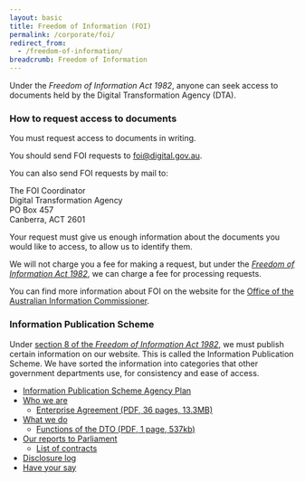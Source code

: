 ```yaml
---
layout: basic
title: Freedom of Information (FOI)
permalink: /corporate/foi/
redirect_from:
  - /freedom-of-information/
breadcrumb: Freedom of Information
---
```

<div class="lede">Under the <em>Freedom of Information Act 1982</em>, anyone can seek access to documents held by the Digital Transformation Agency (DTA).</div>

### How to request access to documents

You must request access to documents in writing.

You should send FOI requests to [foi@digital.gov.au](mailto:foi@digital.gov.au).

You can also send FOI requests by mail to:

The FOI Coordinator<br/>
Digital Transformation Agency<br/>
PO Box 457<br/>
Canberra, ACT 2601<br/>

Your request must give us enough information about the documents you would like to access, to allow us to identify them.

We will not charge you a fee for making a request, but under the [*Freedom of Information Act 1982*](https://www.legislation.gov.au/Series/C2004A02562), we can charge a fee for processing requests.

You can find more information about FOI on the website for the [Office of the Australian Information Commissioner](https://www.oaic.gov.au/).

### Information Publication Scheme

Under [section 8 of the *Freedom of Information Act 1982*](https://www.legislation.gov.au/Details/C2016C00745/Html/Text#_Toc455577354), we must publish certain information on our website. This is called the Information Publication Scheme. We have sorted the information into categories that other government departments use, for consistency and ease of access.

* [Information Publication Scheme Agency Plan](/corporate/foi/information-publications-scheme-agency-plan/)
* [Who we are](/who-we-are/)
  * [Enterprise Agreement (PDF, 36 pages, 13.3MB)](/files/dto-enterprise-agreement-signed.pdf)
* [What we do](/what-we-do/)
  * [Functions of the DTO (PDF, 1 page, 537kb)](/files/dto-order-establishing.pdf)
* [Our reports to Parliament](/corporate/foi/our-reports-to-parliament/)
  * [List of contracts](/corporate/contracts/)
* [Disclosure log](/corporate/foi/disclosure-log/)
* [Have your say](/corporate/foi/have-your-say/)
